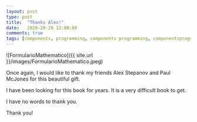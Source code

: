 ```yaml
---
layout: post
type: post
title:  "Thanks Alex!"
date:   2020-20-20 12:00:00
comments: true
tags: [components, programming, components programming, componentsprogramming, stepanov, knuth, stroustrup, generic, genericprogramming, generic programming, genericity, concepts, math, mathematics, elements, eop, contracts, performance, c++, cpp, c, java, dotnet, c#, csharp, python, ruby, javascript, haskell, dlang, rust, golang, eiffel, templates, metaprogramming, book, fmgp]
---
```


![FormularioMathematico]({{ site.url }}/images/FormularioMathematico.jpeg)

Once again, I would like to thank my friends Alex Stepanov and Paul McJones for this beautiful gift.

I have been looking for this book for years. It is a very difficult book to get.

I have no words to thank you.

Thank you!



